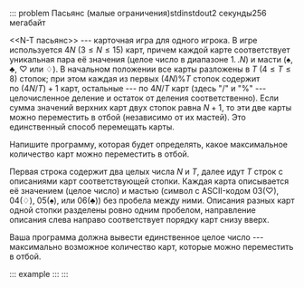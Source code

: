::: problem
Пасьянс (малые ограничения)stdinstdout2 секунды256 мегабайт

\<\<N-T пасьянс\>\> --- карточная игра для одного игрока. В игре
используется $4N$ ($3\leqslant N\leqslant 15)$ карт, причем каждой карте
соответствует уникальная пара её значения (целое число в
диапазоне $1.\,.N$) и масти ($\spadesuit$, $\clubsuit$, $\heartsuit$ или
$\diamondsuit$). В начальном положении все карты разложены в $T$
($4\leqslant T\leqslant 8)$ стопок; при этом каждая из первых $(4N)\%T$
стопок содержит по $(4N/T)+1$ карт, остальные --- по $4N/T$ карт (здесь
"/" и "%" --- целочисленное деление и остаток от деления
соответственно). Если сумма значений верхних карт двух стопок
равна $N+1$, то эти две карты можно переместить в отбой (независимо от
их мастей). Это единственный способ перемещать карты.

Напишите программу, которая будет определять, какое максимальное
количество карт можно переместить в отбой.

Первая строка содержит два целых числа $N$ и $T$, далее идут $T$ строк с
описаниями карт соответствующей стопки. Каждая карта описывается её
значением (целое число) и мастью (символ с ASCII-кодом 03($\heartsuit$),
04($\diamondsuit$), 05($\spadesuit$), или 06($\clubsuit$)) без пробела
между ними. Описания разных карт одной стопки разделены ровно одним
пробелом, направление описания слева направо соответствует порядку карт
снизу вверх.

Ваша программа должна вывести единственное целое число --- максимально
возможное количество карт, которые можно переместить в отбой.

::: example
:::
:::
